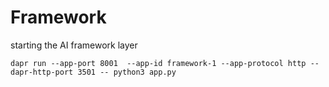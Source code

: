 # Framework 

starting the AI framework layer

`dapr run --app-port 8001  --app-id framework-1 --app-protocol http --dapr-http-port 3501 -- python3 app.py `
